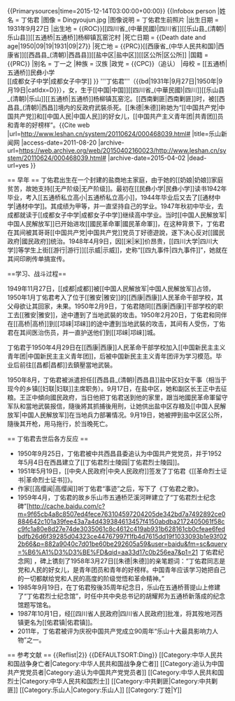 {{Primarysources|time=2015-12-14T03:00:00+00:00}}
{{Infobox person
|姓名     = 丁佑君
|图像     = Dingyoujun.jpg
|图像说明 = 丁佑君生前照片
|出生日期 = 1931年9月27日
|出生地   = {{ROC}}[[四川省_(中華民國)|四川省]][[乐山县_(清朝)|乐山县]][[五通桥|五通桥]]杨柳镇瓦窑沱村
|死亡日期 = {{Death date and age|1950|09|19|1931|09|27}}
|死亡地   = {{PRC}}[[西康省_(中华人民共和国)|西康省]][[西昌县_(清朝)|西昌县]][[盐中区|盐中区]][[区公所|区公所]]
|国籍     = {{PRC}}
|别名     = 丁一之
|种族     = 汉族
|政党     = {{CPC}}（追认）
|母校     = [[五通桥|五通桥]]民彝小学<br />[[成都女子中学|成都女子中学]]
}}
'''丁佑君'''（{{bd|1931年|9月27日|1950年|9月19日|catIdx=D}}），女，生于[[中国|中国]][[四川省_(中華民國)|四川]][[乐山县_(清朝)|乐山]][[五通桥|五通桥]]杨柳镇瓦窑沱。[[西南剿匪|西南剿匪]]时，被[[西昌县_(清朝)|西昌]]境内的反政府武裝杀死。[[朱德|朱德]]称她为“[[中国共产党|中国共产党]]和[[中国人民|中国人民]]的好女儿，[[中国共产主义青年团|共青团]]员和青年的好榜样”。<ref>{{Cite web |url=http://www.leshan.cn/system/20110624/000468039.html# |title=乐山新闻网 |access-date=2011-08-20 |archive-url=https://web.archive.org/web/20150402160023/http://www.leshan.cn/system/20110624/000468039.html# |archive-date=2015-04-02 |dead-url=yes }}</ref>

== 早年 ==
丁佑君出生在一个封建的盐商地主家庭，由于她的[[奶娘|奶娘]]家庭贫苦，故她支持[[无产阶级|无产阶级]]。最初在[[民彝小学|民彝小学]]读书1942年毕业，考入[[五通桥私立高小|五通桥私立高小]]，1944年毕业后又去了[[通材中学|通材中学]]。其成绩为甲等，并一直坚持自己的学业。1947年秋初中毕业，去成都就读于[[成都女子中学|成都女子中学]]继续高中学业。当时[[中国人民解放军|中国人民解放军]]已开始进攻[[國民革命軍|國民革命軍]]，在这种背景下，丁佑君在其间被其哥哥[[中国共产党|中国共产党]]党员丁好德遊說，遂下决心反对[[國民政府|國民政府]]统治。1948年4月9日，因[[米|米]]价昂贵，[[四川大学|四川大学]]等学生上街[[游行|游行]][[示威|示威]]，史称“[[四九事件|四九事件]]”，她就在其间印刷传单搞宣传。

==学习、战斗过程==

1949年11月27日，[[成都|成都]]被[[中国人民解放军|中国人民解放军]]占领，1950年1月丁佑君考入了位于[[雅安|雅安]]的[[西康|西康]]人民革命干部学校，其父母欲让其回家，未果。1950年2月9日，丁佑君随同[[西康|西康]]干部学校的职工去[[雅安|雅安]]，途中遭到了当地武裝的攻击。1950年2月20日，丁佑君和同伴在[[高桥|高桥]]到[[邛崃|邛崃]]的途中遭到当地武裝的攻击，其间有人受伤，丁佑君在其间医治伤员，并一直护送他们到[[邛崃|邛崃]]城。

丁佑君于1950年4月29日在[[西康|西康]]人民革命干部学校加入[[中国新民主主义青年团|中国新民主主义青年团]]，后被中国新民主主义青年团评为学习模范。毕业后前往[[昌都|昌都]]去鎮壓當地武裝。

1950年8月，丁佑君被派遣担任[[西昌县_(清朝)|西昌县]]盐中区妇女干事（相当于现今的乡镇[[妇联|妇联]]主席职务）。9月17日，在盐中区，她和副区长王正中去征粮。王正中傾向國民政府，当日他把丁佑君送到他的家里，跟当地國民革命軍留守军队和當地武裝报信，隨後將其抓捕後用刑，让她供出盐中区存粮及[[中国人民解放军|中国人民解放军]]在当地兵力部署情况。9月19日，她被押到盐中区区公所，隨後其开枪，用马拖行，於当晚死亡。

== 丁佑君去世后各方反应 ==
* 1950年9月25日，丁佑君被中共西昌县委追认为中国共产党党员，并于1952年5月4日在西昌建立了[[丁佑君烈士陵园|丁佑君烈士陵园]]。
* 1951年5月19日，[[中央人民政府|中央人民政府]]签发了丁佑君《[[革命烈士证书|革命烈士证书]]》。
* 作家[[高缨闻|高缨闻]]听丁佑君“事迹”之后，写下了《丁佑君之歌》。
* 1959年4月，丁佑君的故乡乐山市五通桥茫溪河畔建立了“丁佑君烈士纪念碑”<ref>[http://cache.baidu.com/c?m=9f65cb4a8c8507ed4fece763104597204205de342bd7a7492892ce0884642c101a39fee43a7a4d439384613457f4150abdba2172405061f58cc9fc1a80e8d27e74de3035061c8c4612c419ab931b628161cb0cfeae6fedbdfb26d6f39285d04323ce44767997f1fb4d7615dd19f1033093b1e93f022b66&p=882a9040c7d01be60be292605a59&user=baidu&fm=sc&query=%B6%A1%D3%D3%BE%FD&qid=aa33d17c0b256ea7&p1=21 丁佑君纪念网]
</ref>，碑上镌刻了1958年3月27日[[朱德|朱德]]的亲笔题词：“丁佑君同志是党和人民的好女儿，是青年团员和青年的好榜样。中国青年应该学习她把自己的一切都献给党和人民的高度的阶级觉悟和革命精神。”
* 1985年9月19日，在丁佑君歿後35周年纪念日，乐山在五通桥菩提山上修建了“丁佑君烈士纪念馆”，时任中共中央总书记的胡耀邦为五通桥新落成的纪念馆题写馆名。
* 1987年10月1日，经[[四川省人民政府|四川省人民政府]]批准，将其歿地河西镇更名为[[佑君镇|佑君镇]]。
* 2011年，丁佑君被评为庆祝中国共产党成立90周年“乐山十大最具影响力人物”之一。

== 参考文献 ==
{{Reflist|2}}
{{DEFAULTSORT:Ding}}
[[Category:中华人民共和国战争身亡者|Category:中华人民共和国战争身亡者]]
[[Category:追认为中国共产党党员者|Category:追认为中国共产党党员者]]
[[Category:中华人民共和国烈士|Category:中华人民共和国烈士]]
[[Category:中共剿匪|Category:中共剿匪]]
[[Category:乐山人|Category:乐山人]]
[[Category:丁姓|Y]]